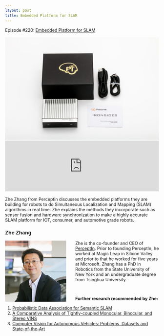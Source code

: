 ```yaml
---
layout: post
title: Embedded Platform for SLAM
---
```

Episode #220: <a href="https://robohub.org/embedded-platform-for-slam/">Embedded Platform for SLAM</a>

<img class="alignnone size-large wp-image-95833" src="/assets/perceptin.jpg" alt="" />

<iframe src="https://w.soundcloud.com/player/?url=https%3A//api.soundcloud.com/tracks/386581616&amp;color=%23ff5500&amp;auto_play=false&amp;hide_related=false&amp;show_comments=true&amp;show_user=true&amp;show_reposts=false&amp;show_teaser=true" width="100%" height="166" frameborder="no" scrolling="no"></iframe>

Zhe Zhang from Perceptin discusses the embedded platforms they are building for robots to do Simultaneous Localization and Mapping (SLAM) algorithms in real time. Zhe explains the methods they incorporate such as sensor fusion and hardware synchronization to make a highly accurate SLAM platform for IOT, consumer, and automotive grade robots.


<h3>Zhe Zhang</h3>

<img style="float: left; margin-right:30px;" src="/assets/zhe-zhang.jpg" alt="" width="200" height="200" />

Zhe is the co-founder and CEO of <a href="https://www.perceptin.io">PerceptIn</a>. Prior to founding PerceptIn, he worked at Magic Leap in Silicon Valley and prior to that he worked for five years at Microsoft. Zhang has a PhD in Robotics from the State University of New York and an undergraduate degree from Tsinghua University.

<p>&nbsp;</p>

<strong>Further research recommended by Zhe:</strong>
<ol>
 	<li><a href="https://www.cis.upenn.edu/~kostas/mypub.dir/bowman17icra.pdf">Probabilistic Data Association for Semantic SLAM</a></li>
 	<li><a href="http://mars.cs.umn.edu/papers/ICRA17_2722_FI-2.pdf">A Comparative Analysis of Tightly-coupled Monocular, Binocular, and Stereo VINS</a></li>
 	<li><a href="https://arxiv.org/abs/1704.05519">Computer Vision for Autonomous Vehicles: Problems, Datasets and State-of-the-Art</a></li>
</ol>
